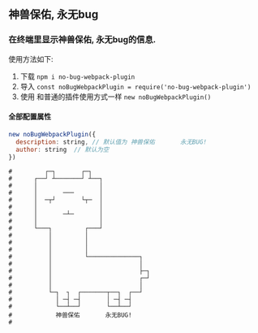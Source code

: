 ## 神兽保佑, 永无bug

### 在终端里显示神兽保佑, 永无bug的信息.

使用方法如下:
1. 下载 `npm i no-bug-webpack-plugin`
2. 导入 `const noBugWebpackPlugin = require('no-bug-webpack-plugin')`
3. 使用 和普通的插件使用方式一样 `new noBugWebpackPlugin()`

#### 全部配置属性
```js
new noBugWebpackPlugin({
  description: string, // 默认值为 神兽保佑       永无BUG!
  author: string  // 默认为空
})
```

```
#         ┌─┐       ┌─┐
#      ┌──┘ ┴───────┘ ┴──┐
#      │                 │
#      │       ───       │
#      │  ─┬┘       └┬─  │
#      │                 │
#      │       ─┴─       │
#      │                 │
#      └───┐         ┌───┘
#          │         │
#          │         │
#          │         │
#          │         └──────────────┐
#          │                        │
#          │                        ├─┐
#          │                        ┌─┘
#          │                        │
#          └─┐  ┐  ┌───────┬──┐  ┌──┘
#            │ ─┤ ─┤       │ ─┤ ─┤
#            └──┴──┘       └──┴──┘
#            神兽保佑       永无BUG!
#  
```